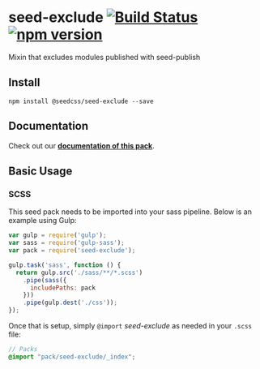 # seed-exclude [![Build Status](https://travis-ci.org/helpscout/seed-exclude.svg?branch=master)](https://travis-ci.org/helpscout/seed-exclude) [![npm version](https://badge.fury.io/js/%40seedcss%2Fseed-exclude.svg)](https://badge.fury.io/js/%40seedcss%2Fseed-exclude)

Mixin that excludes modules published with seed-publish

## Install
```
npm install @seedcss/seed-exclude --save
```

## Documentation

Check out our **[documentation of this pack](http://developer.helpscout.net/seed/packs/seed-exclude/)**.


## Basic Usage

### SCSS
This seed pack needs to be imported into your sass pipeline. Below is an example using Gulp:


```javascript
var gulp = require('gulp');
var sass = require('gulp-sass');
var pack = require('seed-exclude');

gulp.task('sass', function () {
  return gulp.src('./sass/**/*.scss')
    .pipe(sass({
      includePaths: pack
    }))
    .pipe(gulp.dest('./css'));
});
```

Once that is setup, simply `@import` *seed-exclude* as needed in your `.scss` file:

```scss
// Packs
@import "pack/seed-exclude/_index";
```
